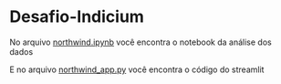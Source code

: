 # Desafio-Indicium
No arquivo [northwind.ipynb](/northwind.ipynb) você encontra o notebook da análise dos dados

E no arquivo [northwind_app.py](/northwind_app.py) você encontra o código do streamlit

